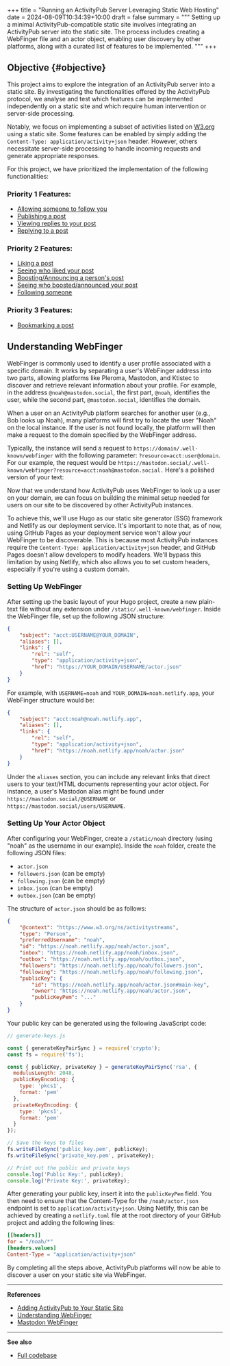 +++
title = "Running an ActivityPub Server Leveraging Static Web Hosting"
date = 2024-08-09T10:34:39+10:00
draft = false
summary = """
Setting up a minimal ActivityPub-compatible static site involves integrating an ActivityPub server into the static site. The process includes creating a WebFinger file and an actor object, enabling user discovery by other platforms, along with a curated list of features to be implemented.
"""
+++

## Objective {#objective}

This project aims to explore the integration of an ActivityPub server into a static site. By investigating the functionalities offered by the ActivityPub protocol, we analyse and test which features can be implemented independently on a static site and which require human intervention or server-side processing.

Notably, we focus on implementing a subset of activities listed on [W3.org](https://www.w3.org/ns/activitystreams) using a static site. Some features can be enabled by simply adding the `Content-Type: application/activity+json` header. However, others necessitate server-side processing to handle incoming requests and generate appropriate responses.

For this project, we have prioritized the implementation of the following functionalities:

### Priority 1 Features:
- [Allowing someone to follow you](/activitypub_static/page/extra/getting_follow_feature)
- [Publishing a post](/activitypub_static/page/extra/publish_post_feature)
- [Viewing replies to your post](/activitypub_static/page/extra/getting_replies_feature)
- [Replying to a post](/activitypub_static/page/extra/posting_reply_feature)

### Priority 2 Features:
- [Liking a post]()
- [Seeing who liked your post]()
- [Boosting/Announcing a person's post]()
- [Seeing who boosted/announced your post]()
- [Following someone](/activitypub_static/page/extra/following_feature)

### Priority 3 Features:
- [Bookmarking a post]()

## Understanding WebFinger

WebFinger is commonly used to identify a user profile associated with a specific domain. It works by separating a user's WebFinger address into two parts, allowing platforms like Pleroma, Mastodon, and Ktistec to discover and retrieve relevant information about your profile. For example, in the address `@noah@mastodon.social`, the first part, `@noah`, identifies the user, while the second part, `@mastodon.social`, identifies the domain.

When a user on an ActivityPub platform searches for another user (e.g., Bob looks up Noah), many platforms will first try to locate the user "Noah" on the local instance. If the user is not found locally, the platform will then make a request to the domain specified by the WebFinger address.

Typically, the instance will send a request to `https://domain/.well-known/webfinger` with the following parameter: `?resource=acct:user@domain`. For our example, the request would be `https://mastodon.social/.well-known/webfinger?resource=acct:noah@mastodon.social.`
Here's a polished version of your text:

Now that we understand how ActivityPub uses WebFinger to look up a user on your domain, we can focus on building the minimal setup needed for users on our site to be discovered by other ActivityPub instances.

To achieve this, we'll use Hugo as our static site generator (SSG) framework and Netlify as our deployment service. It's important to note that, as of now, using GitHub Pages as your deployment service won't allow your WebFinger to be discoverable. This is because most ActivityPub instances require the `Content-Type: application/activity+json` header, and GitHub Pages doesn't allow developers to modify headers. We'll bypass this limitation by using Netlify, which also allows you to set custom headers, especially if you're using a custom domain.

### Setting Up WebFinger

After setting up the basic layout of your Hugo project, create a new plain-text file without any extension under `/static/.well-known/webfinger`. Inside the WebFinger file, set up the following JSON structure:

```json
{
	"subject": "acct:USERNAME@YOUR_DOMAIN",
	"aliases": [],
	"links": {
		"rel": "self",
		"type": "application/activity+json",
		"href": "https://YOUR_DOMAIN/USERNAME/actor.json"
	}
}
```

For example, with `USERNAME=noah` and `YOUR_DOMAIN=noah.netlify.app`, your WebFinger structure would be:

```json
{
	"subject": "acct:noah@noah.netlify.app",
	"aliases": [],
	"links": {
		"rel": "self",
		"type": "application/activity+json",
		"href": "https://noah.netlify.app/noah/actor.json"
	}
}
```

Under the `aliases` section, you can include any relevant links that direct users to your text/HTML documents representing your actor object. For instance, a user's Mastodon alias might be found under `https://mastodon.social/@USERNAME` or `https://mastodon.social/users/USERNAME`.

### Setting Up Your Actor Object

After configuring your WebFinger, create a `/static/noah` directory (using "noah" as the username in our example). Inside the `noah` folder, create the following JSON files:

- `actor.json`
- `followers.json` (can be empty)
- `following.json` (can be empty)
- `inbox.json` (can be empty)
- `outbox.json` (can be empty)

The structure of `actor.json` should be as follows:

```json
{
	"@context": "https://www.w3.org/ns/activitystreams",
	"type": "Person",
	"preferredUsername": "noah",
	"id": "https://noah.netlify.app/noah/actor.json",
	"inbox": "https://noah.netlify.app/noah/inbox.json",
	"outbox": "https://noah.netlify.app/noah/outbox.json",
	"followers": "https://noah.netlify.app/noah/followers.json",
	"following": "https://noah.netlify.app/noah/following.json",
	"publicKey": {
		"id": "https://noah.netlify.app/noah/actor.json#main-key", 
		"owner": "https://noah.netlify.app/noah/actor.json",
		"publicKeyPem": "..."
	}
}
```

Your public key can be generated using the following JavaScript code:

```javascript
// generate-keys.js

const { generateKeyPairSync } = require('crypto');
const fs = require('fs');

const { publicKey, privateKey } = generateKeyPairSync('rsa', {
  modulusLength: 2048,
  publicKeyEncoding: {
    type: 'pkcs1',
    format: 'pem'
  },
  privateKeyEncoding: {
    type: 'pkcs1',
    format: 'pem'
  }
});

// Save the keys to files
fs.writeFileSync('public_key.pem', publicKey);
fs.writeFileSync('private_key.pem', privateKey);

// Print out the public and private keys
console.log('Public Key:', publicKey);
console.log('Private Key:', privateKey);
```

After generating your public key, insert it into the `publicKeyPem` field. You then need to ensure that the Content-Type for the `/noah/actor.json` endpoint is set to `application/activity+json`. Using Netlify, this can be achieved by creating a `netlify.toml` file at the root directory of your GitHub project and adding the following lines:

```toml
[[headers]]
for = "/noah/*"
[headers.values]
Content-Type = "application/activity+json"
```

By completing all the steps above, ActivityPub platforms will now be able to discover a user on your static site via WebFinger.

---
**References**
- [Adding ActivityPub to Your Static Site](https://paul.kinlan.me/adding-activity-pub-to-your-static-site/)
- [Understanding WebFinger](https://webfinger.net/)
- [Mastodon WebFinger](https://docs.joinmastodon.org/spec/webfinger/)

---
**See also** 
- [Full codebase](/activitypub_static/page/extra/activitypub_codebase)